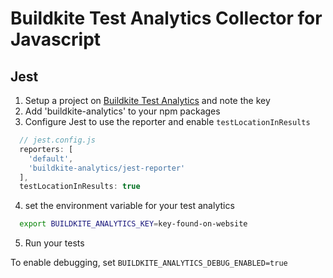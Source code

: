 # Buildkite Test Analytics Collector for Javascript

## Jest

1) Setup a project on [Buildkite Test Analytics](https://buildkite.com/test-analytics) and note the key
2) Add 'buildkite-analytics' to your npm packages
3) Configure Jest to use the reporter and enable `testLocationInResults`

```js
  // jest.config.js
  reporters: [
    'default',
    'buildkite-analytics/jest-reporter'
  ],
  testLocationInResults: true
```

4) set the environment variable for your test analytics
```sh
  export BUILDKITE_ANALYTICS_KEY=key-found-on-website
```

5) Run your tests

To enable debugging, set `BUILDKITE_ANALYTICS_DEBUG_ENABLED=true`
